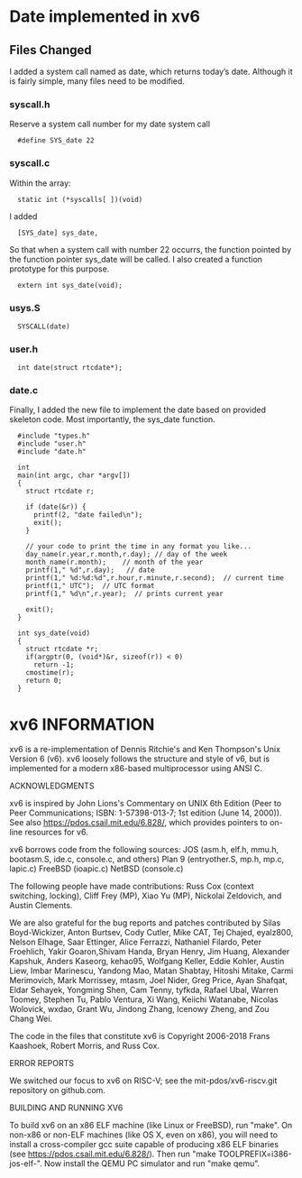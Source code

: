 # Date implemented in xv6
## Files Changed

I added a system call named as date, which returns today’s date. Although it is fairly simple, many files need to be modified.

### syscall.h

Reserve a system call number for my date system call
              
      #define SYS_date 22
              
### syscall.c 

Within the array: 
              
      static int (*syscalls[ ])(void)
       
I added       
                    
      [SYS_date] sys_date,
        
So that when a system call with number 22 occurrs, the function pointed by the function pointer sys_date will be called.  I also created a function prototype for this purpose.
                
      extern int sys_date(void);
                
### usys.S

      SYSCALL(date)
          
### user.h
  
      int date(struct rtcdate*);
            
### date.c

Finally, I added the new file to implement the date based on provided skeleton code.
Most importantly, the sys_date function.
  
      #include "types.h"
      #include "user.h"
      #include "date.h"

      int
      main(int argc, char *argv[])
      {
        struct rtcdate r;

        if (date(&r)) {
          printf(2, "date failed\n");
          exit();
        }

        // your code to print the time in any format you like...
        day_name(r.year,r.month,r.day);	// day of the week
        month_name(r.month);  	// month of the year
        printf(1," %d",r.day); 	 // date
        printf(1," %d:%d:%d",r.hour,r.minute,r.second);  // current time
        printf(1," UTC");  // UTC format
        printf(1," %d\n",r.year);  // prints current year

        exit();
      }

      int sys_date(void)
      {
        struct rtcdate *r;
        if(argptr(0, (void*)&r, sizeof(r)) < 0)
          return -1;
        cmostime(r);
        return 0;
      }        

# 
# xv6 INFORMATION


xv6 is a re-implementation of Dennis Ritchie's and Ken Thompson's Unix
Version 6 (v6).  xv6 loosely follows the structure and style of v6,
but is implemented for a modern x86-based multiprocessor using ANSI C.

ACKNOWLEDGMENTS

xv6 is inspired by John Lions's Commentary on UNIX 6th Edition (Peer
to Peer Communications; ISBN: 1-57398-013-7; 1st edition (June 14,
2000)). See also https://pdos.csail.mit.edu/6.828/, which
provides pointers to on-line resources for v6.

xv6 borrows code from the following sources:
    JOS (asm.h, elf.h, mmu.h, bootasm.S, ide.c, console.c, and others)
    Plan 9 (entryother.S, mp.h, mp.c, lapic.c)
    FreeBSD (ioapic.c)
    NetBSD (console.c)

The following people have made contributions: Russ Cox (context switching,
locking), Cliff Frey (MP), Xiao Yu (MP), Nickolai Zeldovich, and Austin
Clements.

We are also grateful for the bug reports and patches contributed by Silas
Boyd-Wickizer, Anton Burtsev, Cody Cutler, Mike CAT, Tej Chajed, eyalz800,
Nelson Elhage, Saar Ettinger, Alice Ferrazzi, Nathaniel Filardo, Peter
Froehlich, Yakir Goaron,Shivam Handa, Bryan Henry, Jim Huang, Alexander
Kapshuk, Anders Kaseorg, kehao95, Wolfgang Keller, Eddie Kohler, Austin
Liew, Imbar Marinescu, Yandong Mao, Matan Shabtay, Hitoshi Mitake, Carmi
Merimovich, Mark Morrissey, mtasm, Joel Nider, Greg Price, Ayan Shafqat,
Eldar Sehayek, Yongming Shen, Cam Tenny, tyfkda, Rafael Ubal, Warren
Toomey, Stephen Tu, Pablo Ventura, Xi Wang, Keiichi Watanabe, Nicolas
Wolovick, wxdao, Grant Wu, Jindong Zhang, Icenowy Zheng, and Zou Chang Wei.

The code in the files that constitute xv6 is
Copyright 2006-2018 Frans Kaashoek, Robert Morris, and Russ Cox.

ERROR REPORTS

We switched our focus to xv6 on RISC-V; see the mit-pdos/xv6-riscv.git
repository on github.com.

BUILDING AND RUNNING XV6

To build xv6 on an x86 ELF machine (like Linux or FreeBSD), run
"make". On non-x86 or non-ELF machines (like OS X, even on x86), you
will need to install a cross-compiler gcc suite capable of producing
x86 ELF binaries (see https://pdos.csail.mit.edu/6.828/).
Then run "make TOOLPREFIX=i386-jos-elf-". Now install the QEMU PC
simulator and run "make qemu".
